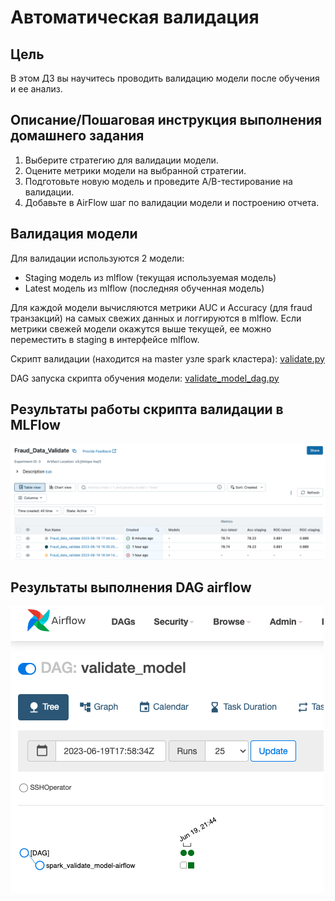 # Автоматическая валидация

## Цель

В этом ДЗ вы научитесь проводить валидацию модели после обучения и ее анализ.

## Описание/Пошаговая инструкция выполнения домашнего задания

1. Выберите стратегию для валидации модели.
2. Оцените метрики модели на выбранной стратегии.
3. Подготовьте новую модель и проведите A/B-тестирование на валидации.
4. Добавьте в AirFlow шаг по валидации модели и построению отчета.

## Валидация модели

Для валидации используются 2 модели:
- Staging модель из mlflow (текущая используемая модель)
- Latest модель из mlflow (последняя обученная модель)

Для каждой модели вычисляются метрики AUC и Accuracy (для fraud транзакций) на самых свежих данных и логгируются в mlflow. Если метрики свежей модели окажутся выше текущей, ее можно переместить в staging в интерфейсе mlflow.

Скрипт валидации (находится на master узле spark кластера): [validate.py](scripts/validate.py)

DAG запуска скрипта обучения модели: [validate_model_dag.py](dags/validate_model_dag.py)

## Результаты работы скрипта валидации в MLFlow

![MLFlow result](img/6_mlflow_result.png "Mlflow result")

## Результаты выполнения DAG airflow

![Airflow result](img/6_airflow_result.png "Airflow result")